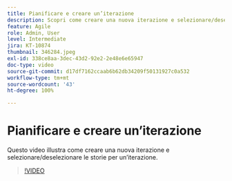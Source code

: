 ```yaml
---
title: Pianificare e creare un’iterazione
description: Scopri come creare una nuova iterazione e selezionare/deselezionare le storie per un’iterazione.
feature: Agile
role: Admin, User
level: Intermediate
jira: KT-10874
thumbnail: 346284.jpeg
exl-id: 338ce8aa-3dec-43d2-92e2-2e48e6e65947
doc-type: video
source-git-commit: d17df7162ccaab6b62db34209f50131927c0a532
workflow-type: tm+mt
source-wordcount: '43'
ht-degree: 100%

---
```


# Pianificare e creare un’iterazione

Questo video illustra come creare una nuova iterazione e selezionare/deselezionare le storie per un’iterazione.

>[!VIDEO](https://video.tv.adobe.com/v/346284/?quality=12&learn=on&enablevpops)
